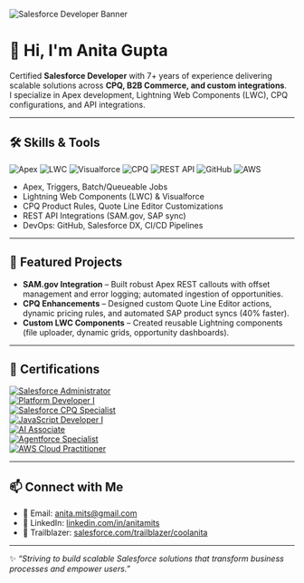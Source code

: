 <!-- Banner -->
![Salesforce Developer Banner](https://img.shields.io/badge/Salesforce-Developer-blue?style=for-the-badge&logo=salesforce)

# 👋 Hi, I'm Anita Gupta  

Certified **Salesforce Developer** with 7+ years of experience delivering scalable solutions across **CPQ, B2B Commerce, and custom integrations**.  
I specialize in Apex development, Lightning Web Components (LWC), CPQ configurations, and API integrations.  

---

## 🛠️ Skills & Tools

![Apex](https://img.shields.io/badge/-Apex-009EDB?style=flat&logo=salesforce&logoColor=white)  ![LWC](https://img.shields.io/badge/-Lightning%20Web%20Components-00A1E0?style=flat&logo=salesforce&logoColor=white) ![Visualforce](https://img.shields.io/badge/-Visualforce-00A1E0?style=flat)  ![CPQ](https://img.shields.io/badge/-Salesforce%20CPQ-orange?style=flat)  ![REST API](https://img.shields.io/badge/-REST%20API-005571?style=flat&logo=postman)  ![GitHub](https://img.shields.io/badge/-GitHub-181717?style=flat&logo=github)  ![AWS](https://img.shields.io/badge/-AWS-232F3E?style=flat&logo=amazon-aws&logoColor=white)  

- Apex, Triggers, Batch/Queueable Jobs  
- Lightning Web Components (LWC) & Visualforce  
- CPQ Product Rules, Quote Line Editor Customizations  
- REST API Integrations (SAM.gov, SAP sync)  
- DevOps: GitHub, Salesforce DX, CI/CD Pipelines  

---

## 📌 Featured Projects

- **SAM.gov Integration** – Built robust Apex REST callouts with offset management and error logging; automated ingestion of opportunities.  
- **CPQ Enhancements** – Designed custom Quote Line Editor actions, dynamic pricing rules, and automated SAP product syncs (40% faster).  
- **Custom LWC Components** – Created reusable Lightning components (file uploader, dynamic grids, opportunity dashboards).  

---
## 🏅 Certifications  

[![Salesforce Administrator](https://img.shields.io/badge/Salesforce-Administrator-blue?logo=salesforce&style=for-the-badge)](https://www.salesforce.com/certifications/administrator/)  
[![Platform Developer I](https://img.shields.io/badge/Salesforce-Platform%20Developer%20I-00A1E0?logo=salesforce&style=for-the-badge)](https://www.salesforce.com/certifications/platform-developer-i/)  
[![Salesforce CPQ Specialist](https://img.shields.io/badge/Salesforce-CPQ%20Specialist-orange?logo=salesforce&style=for-the-badge)](https://www.salesforce.com/certifications/cpq-specialist/)  
[![JavaScript Developer I](https://img.shields.io/badge/Salesforce-JavaScript%20Developer%20I-yellow?logo=javascript&style=for-the-badge)](https://www.salesforce.com/certifications/javascript-developer-i/)  
[![AI Associate](https://img.shields.io/badge/Salesforce-AI%20Associate-00A1E0?logo=salesforce&style=for-the-badge)](https://www.salesforce.com/certifications/ai-associate/)  
[![Agentforce Specialist](https://img.shields.io/badge/Salesforce-Agentforce%20Specialist-009EDB?logo=salesforce&style=for-the-badge)](https://www.salesforce.com/certifications/)  
[![AWS Cloud Practitioner](https://img.shields.io/badge/AWS-Cloud%20Practitioner-232F3E?logo=amazon-aws&style=for-the-badge)](https://aws.amazon.com/certification/certified-cloud-practitioner/)  

---

## 📫 Connect with Me

- 📧 Email: [anita.mits@gmail.com](mailto:anita.mits@gmail.com)  
- 💼 LinkedIn: [linkedin.com/in/anitamits](https://www.linkedin.com/in/anitamits/)
- 💼 Trailblazer: [salesforce.com/trailblazer/coolanita](https://www.salesforce.com/trailblazer/coolanita)

---

✨ *“Striving to build scalable Salesforce solutions that transform business processes and empower users.”*  
